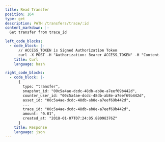 ```yaml
---
title: Read Transfer
position: 164
type: get
description: PATH /transfers/trace/:id
content_markdown: |-
  Get transfer from trace_id

left_code_blocks:
  - code_block: |-
      // ACCESS_TOKEN is Signed Authorization Token
      curl -X POST -H "Authorization: Bearer ACCESS_TOKEN" -H "Content-Type: application/json" https://api.mixin.one/transfers/trace/00c5a4ae-dcdc-48db-ab8e-a7eef69b442d
    title: Curl
    language: bash

right_code_blocks:
  - code_block: |-
      {
        type: "transfer",
        snapshot_id: "00c5a4ae-dcdc-48db-ab8e-a7eef69b442d",
        counter_user_id: "00c5a4ae-dcdc-48db-ab8e-a7eef69b442d",
        asset_id: "00c5a4ae-dcdc-48db-ab8e-a7eef69b442d",
        ...
        trace_id: "00c5a4ae-dcdc-48db-ab8e-a7eef69b442d",
        amount: "0.01",
        created_at: "2018-01-07T07:24:05.88098376Z"
      }
    title: Response
    language: json
---
```

